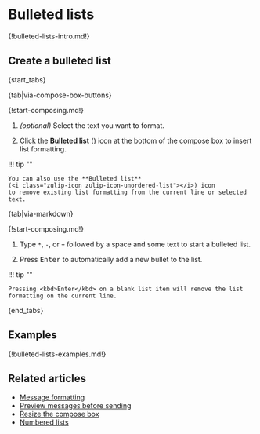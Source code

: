# Bulleted lists

{!bulleted-lists-intro.md!}

## Create a bulleted list

{start_tabs}

{tab|via-compose-box-buttons}

{!start-composing.md!}

1. _(optional)_ Select the text you want to format.

1. Click the **Bulleted list**
   (<i class="zulip-icon zulip-icon-unordered-list"></i>) icon at the
   bottom of the compose box to insert list formatting.

!!! tip ""

    You can also use the **Bulleted list**
    (<i class="zulip-icon zulip-icon-unordered-list"></i>) icon
    to remove existing list formatting from the current line or selected text.

{tab|via-markdown}

{!start-composing.md!}

1. Type `*`, `-`, or `+` followed by a space and some text to start a bulleted
   list.

1. Press <kbd>Enter</kbd> to automatically add a new bullet to the list.

!!! tip ""

    Pressing <kbd>Enter</kbd> on a blank list item will remove the list
    formatting on the current line.

{end_tabs}

## Examples

{!bulleted-lists-examples.md!}

## Related articles

* [Message formatting](/help/format-your-message-using-markdown)
* [Preview messages before sending](/help/preview-your-message-before-sending)
* [Resize the compose box](/help/resize-the-compose-box)
* [Numbered lists](/help/numbered-lists)
